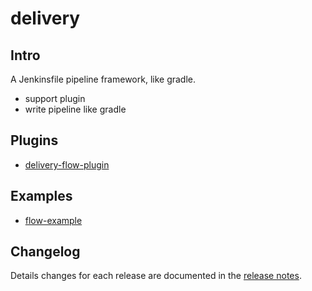 # delivery

## Intro
A Jenkinsfile pipeline framework, like gradle.

 - support plugin
 - write pipeline like gradle

## Plugins
 - [delivery-flow-plugin](https://github.com/yubing744/delivery-flow-plugin)

## Examples
 - [flow-example](https://github.com/yubing744/delivery/resource/examples/flow)

## Changelog

Details changes for each release are documented in the [release notes](https://github.com/yubing744/delivery).



